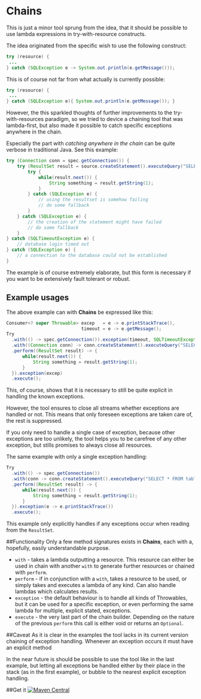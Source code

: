 # Chains

This is just a minor tool sprung from the idea, that it should be possible to use lambda expressions in try-with-resource constructs.

The idea originated from the specific wish to use the following construct:
```java
try (resource) {
 ...
} catch (SQLException e -> System.out.println(e.getMessage()));
```

This is of course not far from what actually is currently possible:
```java
try (resource) {
 ...
} catch (SQLException e){ System.out.println(e.getMessage()); }
``` 

However, the this sparkled thoughts of further improvements to the try-with-resources paradigm, so we tried to device a chaining tool that was lambda-first, but also made it possible to catch specific exceptions anywhere in the chain.

Especially the part with *catching anywhere in the chain* can be quite verbose in traditional Java.
See this example:
```java
try (Connection conn = spec.getConnection()) {
    try (ResultSet result = source.createStatement().executeQuery("SELECT * FROM table")) {
        try {
            while(result.next()) {
                String something = result.getString(1);
            }
        } catch (SQLException e) {
            // using the resultset is somehow failing
            // do some fallback
        }
    } catch (SQLException e) {
        // the creation of the statement might have failed
        // do some fallback
    }
} catch (SQLTimeoutException e) {
    // database login timed out
} catch (SQLException e) {
    // a connection to the database could not be established
}
```

The example is of course extremely elaborate, but this form is necessary if you want to be extensively fault tolerant or robust.

## Example usages

The above example can with **Chains** be expressed like this:
```java
Consumer<? super Throwable> excep   = e -> e.printStackTrace(),
                            timeout = e -> e.getMessage();
Try
  .with(() -> spec.getConnection()).exception(timeout, SQLTimeoutException.class).exception(excep, SQLException.class)
  .with((Connection conn) -> conn.createStatement().executeQuery("SELECT * FROM table")).exception(excep)
  .perform((ResultSet result) -> {
      while(result.next()) {
          String something = result.getString(1);
      }
  }).exception(excep)
  .execute();
```

This, of course, shows that it is necessary to still be quite explicit in handling the known exceptions.

However, the tool ensures to close all streams whether exceptions are handled or not. This means that only foreseen exceptions are taken care of, the rest is suppressed.

If you only need to handle a single case of exception, because other exceptions are too unlikely, the tool helps you to be carefree of any other exception, but stills promises to always close all resources.

The same example with only a single exception handling:
```java
Try
  .with(() -> spec.getConnection())
  .with(conn -> conn.createStatement().executeQuery("SELECT * FROM table"))
  .perform((ResultSet result) -> {
      while(result.next()) {
          String something = result.getString(1);
      }
  }).exception(e -> e.printStackTrace())
  .execute();
```
This example only explicitly handles if any exceptions occur when reading from the `ResultSet`.


##Functionality
Only a few method signatures exists in **Chains**, each with a, hopefully, easily understandable purpose.

* `with` - takes a lambda outputting a resource. This resource can either be used in chain with another `with` to generate further resources or chained with `perform`.
* `perform` - if in conjunction with a `with`, takes a resource to be used, or simply takes and executes a lambda of any kind. Can also handle lambdas which calculates results.
* `exception` - the default behaviour is to handle all kinds of Throwables, but it can be used for a specific exception, or even performing the same lambda for multiple, explicit stated, exceptions.
* `execute` - the very last part of the chain builder. Depending on the nature of the previous `perform` this call is either void or returns an `Optional`.


##Caveat
As it is clear in the examples the tool lacks in its current version chaining of exception handling. Whenever an exception occurs it must have an explicit method

In the near future is should be possible to use the tool like in the last example, but letting all exceptions be handled either by their place in the stack (as in the first example), or bubble to the nearest explicit exception handling.

##Get it
[![Maven Central](https://maven-badges.herokuapp.com/maven-central/net.javapla.chains/chains/badge.svg)](https://maven-badges.herokuapp.com/maven-central/net.javapla.chains/chains)